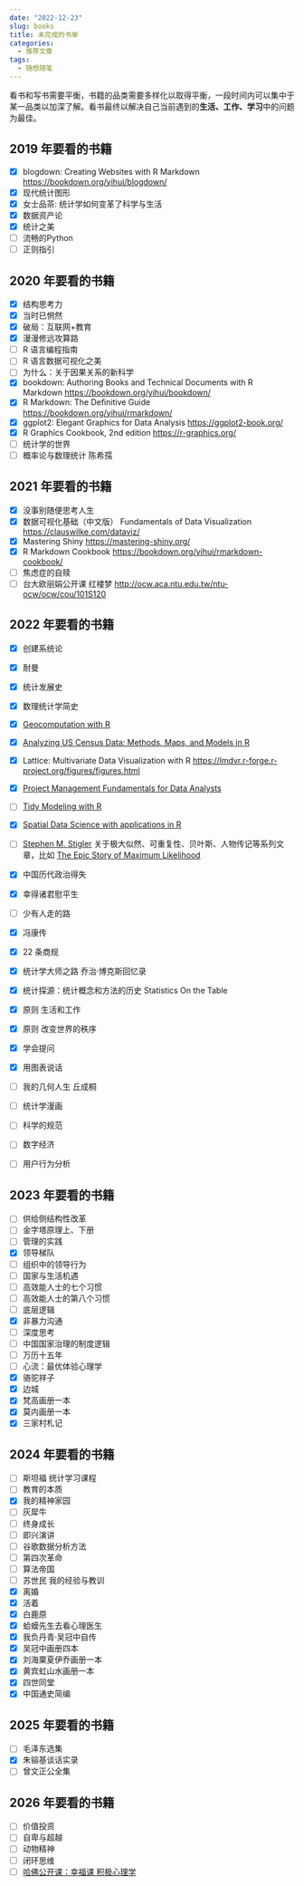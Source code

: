 ```yaml
---
date: "2022-12-23"
slug: books
title: 未完成的书单
categories:
  - 推荐文章
tags:
  - 随想随笔
---
```



看书和写书需要平衡，书籍的品类需要多样化以取得平衡，一段时间内可以集中于某一品类以加深了解。看书最终以解决自己当前遇到的**生活、工作、学习**中的问题为最佳。

## 2019 年要看的书籍

- [x] blogdown: Creating Websites with R Markdown https://bookdown.org/yihui/blogdown/
- [x] 现代统计图形
- [x] 女士品茶: 统计学如何变革了科学与生活
- [x] 数据资产论
- [x] 统计之美
- [ ] 流畅的Python
- [ ] 正则指引

## 2020 年要看的书籍

- [x] 结构思考力
- [x] 当时已惘然
- [x] 破局：互联网+教育
- [x] 漫漫修远攻算路
- [ ] R 语言编程指南
- [ ] R 语言数据可视化之美
- [ ] 为什么：关于因果关系的新科学
- [x] bookdown: Authoring Books and Technical Documents with R Markdown https://bookdown.org/yihui/bookdown/
- [x] R Markdown: The Definitive Guide https://bookdown.org/yihui/rmarkdown/
- [x] ggplot2: Elegant Graphics for Data Analysis https://ggplot2-book.org/
- [x] R Graphics Cookbook, 2nd edition https://r-graphics.org/
- [ ] 统计学的世界
- [ ] 概率论与数理统计 陈希孺

## 2021 年要看的书籍

- [x] 没事别随便思考人生
- [x] 数据可视化基础（中文版） Fundamentals of Data Visualization https://clauswilke.com/dataviz/
- [x] Mastering Shiny  https://mastering-shiny.org/
- [x] R Markdown Cookbook https://bookdown.org/yihui/rmarkdown-cookbook/
- [ ] 焦虑症的自赎
- [ ] 台大欧丽娟公开课 红楼梦 http://ocw.aca.ntu.edu.tw/ntu-ocw/ocw/cou/101S120

## 2022 年要看的书籍

- [x] 创建系统论
- [x] 耐曼
- [x] 统计发展史
- [x] 数理统计学简史
- [x] [Geocomputation with R](https://geocompr.robinlovelace.net/)
- [x] [Analyzing US Census Data: Methods, Maps, and Models in R](https://walker-data.com/census-r/) 
- [x] Lattice: Multivariate Data Visualization with R  https://lmdvr.r-forge.r-project.org/figures/figures.html
- [x] [Project Management Fundamentals for Data Analysts](https://oscarbaruffa.com/pm/)
- [ ] [Tidy Modeling with R](https://www.tmwr.org/)
- [x] [Spatial Data Science with applications in R](https://www.r-spatial.org/book)
- [ ] [Stephen M. Stigler](https://arxiv.org/search/stat?searchtype=author&query=Stigler%2C+S+M) 关于极大似然、可重复性、贝叶斯、人物传记等系列文章，比如 [The Epic Story of Maximum Likelihood](https://arxiv.org/pdf/0804.2996.pdf)
- [x] 中国历代政治得失
- [x] 幸得诸君慰平生
- [ ] 少有人走的路
- [x] 冯康传
- [x] 22 条商规
- [x] 统计学大师之路 乔治·博克斯回忆录
- [x] 统计探源：统计概念和方法的历史 Statistics On the Table
- [x] 原则 生活和工作
- [x] 原则 改变世界的秩序
- [x] 学会提问
- [x] 用图表说话
- [ ] 我的几何人生 丘成桐
- [ ] 统计学漫画
- [ ] 科学的规范
- [ ] 数字经济
- [ ] 用户行为分析


## 2023 年要看的书籍


- [ ] 供给侧结构性改革
- [ ] 金字塔原理上、下册
- [ ] 管理的实践
- [x] 领导梯队
- [ ] 组织中的领导行为
- [ ] 国家与生活机遇
- [ ] 高效能人士的七个习惯
- [ ] 高效能人士的第八个习惯
- [ ] 底层逻辑
- [x] 非暴力沟通
- [ ] 深度思考
- [ ] 中国国家治理的制度逻辑
- [ ] 万历十五年
- [ ] 心流：最优体验心理学
- [x] 骆驼祥子
- [x] 边城
- [x] 梵高画册一本
- [x] 莫内画册一本
- [x] 三家村札记

## 2024 年要看的书籍

- [ ] 斯坦福 统计学习课程
- [ ] 教育的本质
- [x] 我的精神家园
- [ ] 灰犀牛
- [ ] 终身成长
- [ ] 即兴演讲
- [ ] 谷歌数据分析方法
- [ ] 第四次革命
- [ ] 算法帝国
- [ ] 苏世民 我的经验与教训
- [x] 离婚
- [x] 活着
- [x] 白鹿原
- [x] 蛤蟆先生去看心理医生
- [x] 我负丹青·吴冠中自传
- [x] 吴冠中画册四本
- [x] 刘海粟夏伊乔画册一本
- [x] 黄宾虹山水画册一本
- [x] 四世同堂
- [x] 中国通史简编

## 2025 年要看的书籍

- [ ] 毛泽东选集
- [x] 朱镕基谈话实录
- [ ] 曾文正公全集

## 2026 年要看的书籍

- [ ] 价值投资
- [ ] 自卑与超越
- [ ] 动物精神
- [ ] 闭环思维
- [ ] [哈佛公开课：幸福课 积极心理学](https://open.163.com/newview/movie/free?pid=M6HV755O6&mid=M6HV8DF19) 
